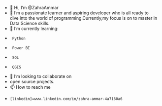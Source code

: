 - 👋 Hi, I’m @ZahraAmmar
- 👀 I’m a passionate learner and aspiring developer who is all ready to dive into the world of programming.Currently,my focus is on to master in Data Science skills.
- 🌱 I’m currently learning:
-      Python
-      Power BI
-      SQL
-      QGIS
- 💞️ I’m looking to collaborate on
-    open source projects.
- 📫 How to reach me
-     [linkedin]=www.linkedin.com/in/zahra-ammar-4a7160a6

<!---
ZahraAmmar/ZahraAmmar is a ✨ special ✨ repository because its `README.md` (this file) appears on your GitHub profile.
You can click the Preview link to take a look at your changes.
--->
